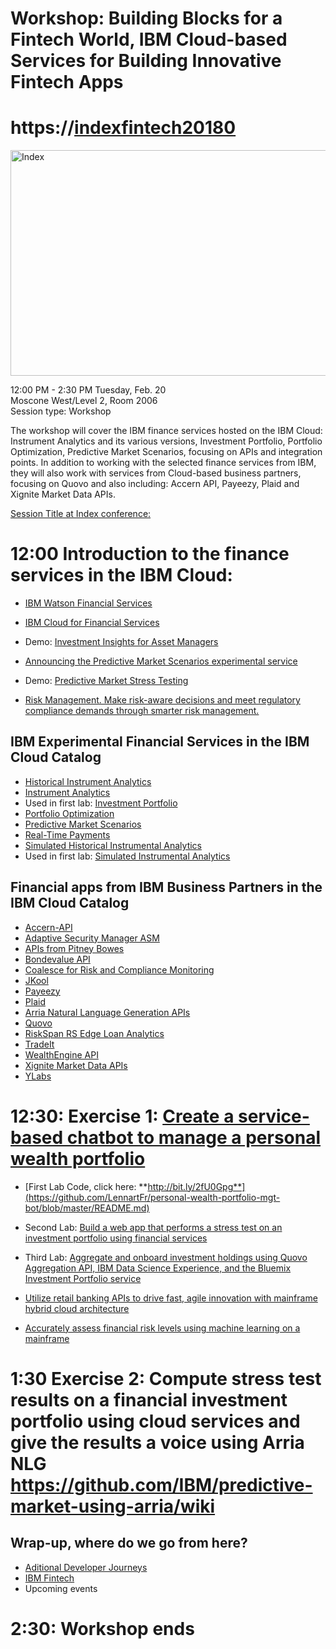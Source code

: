 # Workshop: Building Blocks for a Fintech World, IBM Cloud-based Services for Building Innovative Fintech Apps

# https://[indexfintech20180](https://ibm.biz/indexfintech2018)

<img src="https://farm5.staticflickr.com/4759/28189306259_b23c184cf5_z.jpg" width="623" height="361" alt="Index"><p>
 
12:00 PM - 2:30 PM Tuesday, Feb. 20 <br>
Moscone West/Level 2, Room 2006 <br>
Session type: Workshop <br>
<p>
The workshop will cover the IBM finance services hosted on the IBM Cloud: Instrument Analytics and its various versions, Investment Portfolio, Portfolio Optimization, Predictive Market Scenarios, focusing on APIs and integration points. In addition to working with the selected finance services from IBM, they will also work with services from Cloud-based business partners, focusing on Quovo and also including: Accern API, Payeezy, Plaid and Xignite Market Data APIs.
<p>
 
[Session Title at Index conference:](https://developer.ibm.com/indexconf/sessions/#!?id=5454)

<p>

# 12:00  Introduction to the finance services in the IBM Cloud: 

* [IBM Watson Financial Services](https://www.ibm.com/watson/financial-services/)
* [IBM Cloud for Financial Services](https://developer.ibm.com/finance/)

* Demo: [Investment Insights for Asset Managers](https://investment-insights-am.mybluemix.net/)
* [Announcing the Predictive Market Scenarios experimental service](https://www.ibm.com/blogs/bluemix/2017/05/announcing-predictive-market-scenarios-experimental-service/)
* Demo: [Predictive Market Stress Testing  ](https://predictive-market-stress-testing.mybluemix.net/) 
* [Risk Management. Make risk-aware decisions and meet regulatory compliance demands through smarter risk management.](https://www.ibm.com/analytics/us/en/business/risk-management/)

## IBM Experimental Financial Services in the IBM Cloud Catalog

* [Historical Instrument Analytics](https://console.bluemix.net/catalog/services/historical-instrument-analytics)
* [Instrument Analytics](https://console.bluemix.net/catalog/services/instrument-analytics)
* Used in first lab: [Investment Portfolio](https://console.bluemix.net/catalog/services/investment-portfolio)
* [Portfolio Optimization](https://console.bluemix.net/catalog/services/portfolio-optimization)
* [Predictive Market Scenarios](https://console.bluemix.net/catalog/services/predictive-market-scenarios)
* [Real-Time Payments](https://console.bluemix.net/catalog/services/real-time-payments)
* [Simulated Historical Instrumental Analytics](https://console.bluemix.net/catalog/services/simulated-historical-instrument-analytics)
* Used in first lab: [Simulated Instrumental Analytics](https://console.bluemix.net/catalog/services/simulated-instrument-analytics)


## Financial apps from IBM Business Partners in the IBM Cloud Catalog

* [Accern-API](https://console.bluemix.net/catalog/services/accern-api)
* [Adaptive Security Manager ASM](https://console.bluemix.net/catalog/services/adaptive-security-manager-asm)
* [APIs from Pitney Bowes](https://console.bluemix.net/catalog/services/apis-from-pitney-bowes)
* [Bondevalue API](https://console.bluemix.net/catalog/services/bondevalue-api)
* [Coalesce for Risk and Compliance Monitoring](https://console.bluemix.net/catalog/services/coalesce-for-risk-and-compliance-monitoring)
* [JKool ](https://console.bluemix.net/catalog/services/jkool)
* [Payeezy](https://console.bluemix.net/catalog/services/payeezy)
* [Plaid](https://console.bluemix.net/catalog/services/plaid)
* [Arria Natural Language Generation APIs](https://console.bluemix.net/catalog/services/natural-language-generation-apis)
* [Quovo](https://console.bluemix.net/catalog/services/quovo)
* [RiskSpan RS Edge Loan Analytics](https://console.bluemix.net/catalog/services/riskspan-rs-edge-loan-analytics)
* [TradeIt](https://console.bluemix.net/catalog/services/tradeit)
* [WealthEngine API](https://console.bluemix.net/catalog/services/wealthengine-api)
* [Xignite Market Data APIs](https://console.bluemix.net/catalog/services/xignite-market-data-apis)
* [YLabs](https://console.bluemix.net/catalog/services/ylabs)

# 12:30: Exercise 1:  [Create a service-based chatbot to manage a personal wealth portfolio](https://developer.ibm.com/code/journey/create-an-investment-management-chatbot/)

* [First Lab Code, click here: **http://bit.ly/2fU0Gpg**](https://github.com/LennartFr/personal-wealth-portfolio-mgt-bot/blob/master/README.md)

* Second Lab: [Build a web app that performs a stress test on an investment portfolio using financial services
](https://developer.ibm.com/code/journey/create-a-stress-test-app-for-investment-portfolios/)
* Third Lab: [Aggregate and onboard investment holdings using Quovo Aggregation API, IBM Data Science Experience, and the Bluemix Investment Portfolio service](https://developer.ibm.com/code/journey/integrate-a-financial-investment-portfolio/)
* [Utilize retail banking APIs to drive fast, agile innovation with mainframe hybrid cloud architecture](https://developer.ibm.com/code/journey/create-financial-applications-using-apis-on-mainframe/)
* [Accurately assess financial risk levels using machine learning on a mainframe](https://developer.ibm.com/code/journey/apply-machine-learning-to-financial-risk-management/)


# 1:30   Exercise 2: Compute stress test results on a financial investment portfolio using cloud services and give the results a voice using Arria NLG  https://github.com/IBM/predictive-market-using-arria/wiki

## Wrap-up, where do we go from here?
* [Aditional Developer Journeys](https://developer.ibm.com/code/journey/) 
* [IBM Fintech](https://www.ibm.com/us-en/marketplace/learning-lab/fintech)
* Upcoming events

# 2:30:  Workshop ends  

